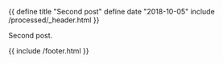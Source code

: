 {{ 
  define title "Second post"
  define date "2018-10-05"
  include /processed/_header.html
}}

Second post.

{{ include /footer.html }}